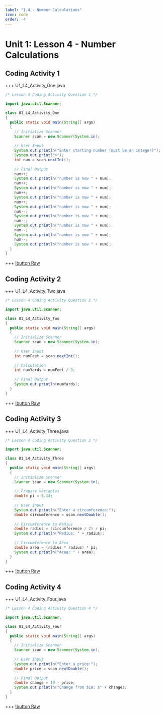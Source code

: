 ```yaml
---
label: "1.4 - Number Calculations"
icon: code
order: -4
---
```


# Unit 1: Lesson 4 - Number Calculations

## Coding Activity 1
+++ U1_L4_Activity_One.java
```java
/* Lesson 4 Coding Activity Question 1 */

import java.util.Scanner;

class U1_L4_Activity_One
{
  public static void main(String[] args)
  {
    // Initialize Scanner
    Scanner scan = new Scanner(System.in);
    
    // User Input 
    System.out.println("Enter starting number (must be an integer)");
    System.out.print(">");
    int num = scan.nextInt();
    
    // Final Output
    num++;
    System.out.println("number is now " + num);
    num++;
    System.out.println("number is now " + num);
    num++;
    System.out.println("number is now " + num);
    num++;
    System.out.println("number is now " + num);
    num--;
    System.out.println("number is now " + num);
    num--;
    System.out.println("number is now " + num);
    num--;
    System.out.println("number is now " + num);
    num--;
    System.out.println("number is now " + num);
  }
}
```
+++
[!button Raw](/raw/Unit-1/1.4-NumberCalculations/1.4-Activity1.java)

## Coding Activity 2
+++ U1_L4_Activity_Two.java
```java
/* Lesson 4 Coding Activity Question 2 */

import java.util.Scanner;

class U1_L4_Activity_Two 
{
  public static void main(String[] args) 
  {
    // Initialize Scanner
    Scanner scan = new Scanner(System.in);
    
    // User Input
    int numFeet = scan.nextInt();
    
    // Calculation
    int numYards = numFeet / 3;
    
    // Final Output
    System.out.println(numYards);
  }
}
```
+++
[!button Raw](/raw/Unit-1/1.4-NumberCalculations/1.4-Activity2.java)

## Coding Activity 3
+++ U1_L4_Activity_Three.java
```java
/* Lesson 4 Coding Activity Question 3 */

import java.util.Scanner;

class U1_L4_Activity_Three 
{
  public static void main(String[] args) 
  {
    // Initialize Scanner
    Scanner scan = new Scanner(System.in);
    
    // Prepare Variables
    double pi = 3.14;
    
    // User Input
    System.out.println("Enter a circumference:");
    double circumference = scan.nextDouble();
    
    // Circumference to Radius
    double radius = (circumference / 2) / pi;
    System.out.println("Radius: " + radius);
    
    // Circumference to Area
    double area = (radius * radius) * pi;
    System.out.println("Area: " + area);
  }
}
```
+++
[!button Raw](/raw/Unit-1/1.4-NumberCalculations/1.4-Activity3.java)

## Coding Activity 4
+++ U1_L4_Activity_Four.java
```java
/* Lesson 4 Coding Activity Question 4 */

import java.util.Scanner;

class U1_L4_Activity_Four 
{
  public static void main(String[] args) 
  {
    // Initialize Scanner
    Scanner scan = new Scanner(System.in);
    
    // User Input
    System.out.println("Enter a price:");
    double price = scan.nextDouble();
    
    // Final Output
    double change = 10 - price;
    System.out.println("Change from $10: $" + change);
  }
}
```
+++
[!button Raw](/raw/Unit-1/1.4-NumberCalculations/1.4-Activity4.java)
